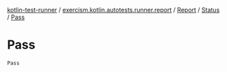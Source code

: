 [kotlin-test-runner](../../../index.md) / [exercism.kotlin.autotests.runner.report](../../index.md) / [Report](../index.md) / [Status](index.md) / [Pass](./-pass.md)

# Pass

`Pass`
